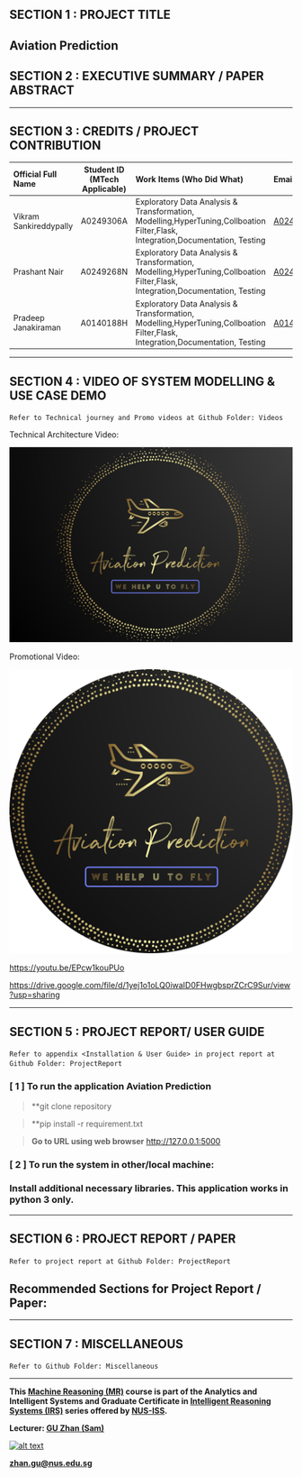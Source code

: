 
## SECTION 1 : PROJECT TITLE
## Aviation Prediction 

## SECTION 2 : EXECUTIVE SUMMARY / PAPER ABSTRACT

---

## SECTION 3 : CREDITS / PROJECT CONTRIBUTION

| Official Full Name        | Student ID (MTech Applicable)  | Work Items (Who Did What) | Email (Optional) |
| :------------------------|:-------------------------------:| :---------------------------| :-----|
| Vikram Sankireddypally   | A0249306A | Exploratory Data Analysis & Transformation, Modelling,HyperTuning,Collboation Filter,Flask, Integration,Documentation, Testing| A0249306A@u.nus.edu |
| Prashant Nair                | A0249268N | Exploratory Data Analysis & Transformation, Modelling,HyperTuning,Collboation Filter,Flask, Integration,Documentation, Testing| A0249268N@u.nus.edu |
| Pradeep Janakiraman      | A0140188H | Exploratory Data Analysis & Transformation, Modelling,HyperTuning,Collboation Filter,Flask, Integration,Documentation, Testing| A0140188H@u.nus.edu |


---

## SECTION 4 : VIDEO OF SYSTEM MODELLING & USE CASE DEMO

`Refer to Technical journey and Promo videos at Github Folder: Videos`

Technical Architecture Video:


[![Watch the video](/Miscellaneous/company_logo.png)](https://www.youtube.com/embed/C6wgWhk-iK8)


Promotional Video:

[![Watch the video](/Miscellaneous/product_logo_circle.png)](https://youtu.be/EPcw1kouPUo)

https://youtu.be/EPcw1kouPUo


https://drive.google.com/file/d/1yej1o1oLQ0iwaID0FHwgbsprZCrC9Sur/view?usp=sharing

---

## SECTION 5 : PROJECT REPORT/ USER GUIDE

`Refer to appendix <Installation & User Guide> in project report at Github Folder: ProjectReport`

### [ 1 ] To run the application Aviation Prediction

> **git clone repository 

> **pip install -r requirement.txt

> **Go to URL using web browser**   http://127.0.0.1:5000

### [ 2 ] To run the system in other/local machine:
### Install additional necessary libraries. This application works in python 3 only.

 

---
## SECTION 6 : PROJECT REPORT / PAPER

`Refer to project report at Github Folder: ProjectReport`

**Recommended Sections for Project Report / Paper:**
- 

---
## SECTION 7 : MISCELLANEOUS

`Refer to Github Folder: Miscellaneous`

---

**This [Machine Reasoning (MR)](https://www.iss.nus.edu.sg/executive-education/course/detail/machine-reasoning "Machine Reasoning") course is part of the Analytics and Intelligent Systems and Graduate Certificate in [Intelligent Reasoning Systems (IRS)](https://www.iss.nus.edu.sg/stackable-certificate-programmes/intelligent-systems "Intelligent Reasoning Systems") series offered by [NUS-ISS](https://www.iss.nus.edu.sg "Institute of Systems Science, National University of Singapore").**

**Lecturer: [GU Zhan (Sam)](https://www.iss.nus.edu.sg/about-us/staff/detail/201/GU%20Zhan "GU Zhan (Sam)")**

[![alt text](https://www.iss.nus.edu.sg/images/default-source/About-Us/7.6.1-teaching-staff/sam-website.tmb-.png "Let's check Sam' profile page")](https://www.iss.nus.edu.sg/about-us/staff/detail/201/GU%20Zhan)

**zhan.gu@nus.edu.sg**
